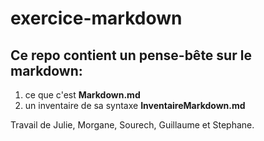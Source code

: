 # exercice-markdown

## Ce repo contient un pense-bête sur le markdown: 
1. ce que c'est **Markdown.md**
2. un inventaire de sa syntaxe **InventaireMarkdown.md**

Travail de Julie, Morgane, Sourech, Guillaume et Stephane.


